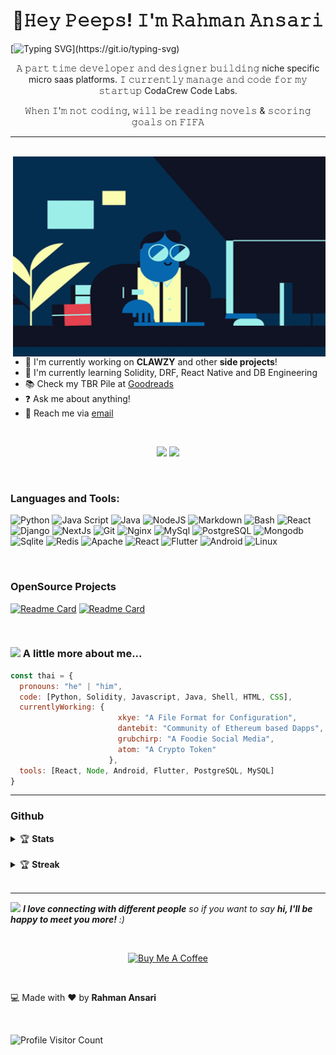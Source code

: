 <h1 align="center">👋𝙷𝚎𝚢 𝙿𝚎𝚎𝚙𝚜! 𝙸'𝚖 𝚁𝚊𝚑𝚖𝚊𝚗 𝙰𝚗𝚜𝚊𝚛𝚒</h1>

[![Typing SVG](https://readme-typing-svg.herokuapp.com?font=comfortaa&color=016EEA&size=24&width=500&lines=An+Alien+From+Mars;Open-Source+Developer;Avid+Gamer;and+a+Technopreneur!;Nice+to+meet+you...)](https://git.io/typing-svg)

<p align="center">
𝙰 𝚙𝚊𝚛𝚝 𝚝𝚒𝚖𝚎 𝚍𝚎𝚟𝚎𝚕𝚘𝚙𝚎𝚛 𝚊𝚗𝚍 𝚍𝚎𝚜𝚒𝚐𝚗𝚎𝚛 𝚋𝚞𝚒𝚕𝚍𝚒𝚗𝚐 niche specific micro saas platforms. 𝙸 𝚌𝚞𝚛𝚛𝚎𝚗𝚝𝚕𝚢 𝚖𝚊𝚗𝚊𝚐𝚎 𝚊𝚗𝚍 𝚌𝚘𝚍𝚎 𝚏𝚘𝚛 𝚖𝚢 𝚜𝚝𝚊𝚛𝚝𝚞𝚙 CodaCrew Code Labs.
</p>

<p align="center"> 
𝚆𝚑𝚎𝚗 𝙸'𝚖 𝚗𝚘𝚝 𝚌𝚘𝚍𝚒𝚗𝚐, 𝚠𝚒𝚕𝚕 𝚋𝚎 𝚛𝚎𝚊𝚍𝚒𝚗𝚐 𝚗𝚘𝚟𝚎𝚕𝚜 & 𝚜𝚌𝚘𝚛𝚒𝚗𝚐 𝚐𝚘𝚊𝚕𝚜 𝚘𝚗 𝙵𝙸𝙵𝙰 

</p>

---

</br>

<img align="right" alt="GIF" src="https://github.com/RahmanAnsari/RahmanAnsari/blob/main/images/coder.gif?raw=true" width="500" height="320" />

</br>

 - :wrench: I'm currently working on **CLAWZY** and other **side projects**!
 - :dart: I'm currently learning Solidity, DRF, React Native and DB Engineering
 - :books: Check my TBR Pile at [Goodreads](https://www.goodreads.com/aaryanrahi)
 - :question: Ask me about anything!
 - :e-mail: Reach me via [email](mailto:iamrahmanansari@gmail.com)

</br>

<p align="center">
<img src="https://img.shields.io/discord/848894520636473386?color=blue&label=Discord&style=for-the-badge">
<img src="https://img.shields.io/gitter/room/RahmanAnsari/general-chat?color=%23e62e61&label=CHAT&style=for-the-badge">
</p>
   
</br>

### Languages and Tools:
![Python](https://img.shields.io/badge/Python-3776AB?style=for-the-badge&logo=python&logoColor=white)
![Java Script](https://img.shields.io/badge/JavaScript-F7DF1E?style=for-the-badge&logo=javascript&logoColor=black)
![Java](https://img.shields.io/badge/Java-ED8B00?style=for-the-badge&logo=java&logoColor=white)
![NodeJS](https://img.shields.io/badge/Node.js-43853D?style=for-the-badge&logo=node-dot-js&logoColor=white)
![Markdown](https://img.shields.io/badge/Markdown-000000?style=for-the-badge&logo=markdown&logoColor=white)
![Bash](https://img.shields.io/badge/Shell_Script-121011?style=for-the-badge&logo=gnu-bash&logoColor=white)
![React](https://img.shields.io/badge/React-20232A?style=for-the-badge&logo=react&logoColor=61DAFB)
![Django](https://img.shields.io/badge/Django-092E20?style=for-the-badge&logo=django&logoColor=green)
![NextJs](https://img.shields.io/badge/next.js-000000?style=for-the-badge&logo=next-dot-js&logoColor=white)
![Git](https://img.shields.io/badge/Git-F05032?style=for-the-badge&logo=git&logoColor=white)
![Nginx](https://img.shields.io/badge/Nginx-009639?style=for-the-badge&logo=nginx&logoColor=white)
![MySql](https://img.shields.io/badge/MySQL-00000F?style=for-the-badge&logo=mysql&logoColor=white)
![PostgreSQL](https://img.shields.io/badge/PostgreSQL-316192?style=for-the-badge&logo=postgresql&logoColor=white)
![Mongodb](https://img.shields.io/badge/MongoDB-4EA94B?style=for-the-badge&logo=mongodb&logoColor=white)
![Sqlite](https://img.shields.io/badge/SQLite-07405E?style=for-the-badge&logo=sqlite&logoColor=white)
![Redis](https://img.shields.io/badge/redis-%23DD0031.svg?&style=for-the-badge&logo=redis&logoColor=white)
![Apache](https://img.shields.io/badge/Cassandra-1287B1?style=for-the-badge&logo=apache%20cassandra&logoColor=white)
![React](https://img.shields.io/badge/React_Native-20232A?style=for-the-badge&logo=react&logoColor=61DAFB)
![Flutter](https://img.shields.io/badge/Flutter-02569B?style=for-the-badge&logo=flutter&logoColor=white)
![Android](https://img.shields.io/badge/Android-3DDC84?style=for-the-badge&logo=android&logoColor=white)
![Linux](https://img.shields.io/badge/Linux-FCC624?style=for-the-badge&logo=linux&logoColor=black)

</br>

### OpenSource Projects

[![Readme Card](https://github-readme-stats.vercel.app/api/pin/?username=RahmanAnsari&repo=xkye-lang)](https://github.com/RahmanAnsari/xkye-lang)
[![Readme Card](https://github-readme-stats.vercel.app/api/pin/?username=RahmanAnsari&repo=xkye_python)](https://github.com/RahmanAnsari/xkye_python)

</br>

### <img src="https://media.giphy.com/media/VgCDAzcKvsR6OM0uWg/giphy.gif" width="50"> A little more about me...  

```javascript
const thai = {
  pronouns: "he" | "him",
  code: [Python, Solidity, Javascript, Java, Shell, HTML, CSS],
  currentlyWorking: {
                        xkye: "A File Format for Configuration",
                        dantebit: "Community of Ethereum based Dapps",
                        grubchirp: "A Foodie Social Media",
                        atom: "A Crypto Token"
                      },
  tools: [React, Node, Android, Flutter, PostgreSQL, MySQL]
}
```

---

### Github
<details>
  <summary>&#127942 <b>Stats</b></summary>
  
</br>

[![Top Langs](https://github-readme-stats.vercel.app/api/top-langs/?username=RahmanAnsari)](https://github.com/RahmanAnsari/RahmanAnsari)

</br>

[![Anurag's GitHub stats](https://github-readme-stats.vercel.app/api?username=RahmanAnsari&show_icons=true)](https://github.com/RahmanAnsari/RahmanAnsari)
</details>

</br>

<details>
  <summary>&#127942 <b>Streak</b></summary>
  
</br>

[![GitHub Streak](https://github-readme-streak-stats.herokuapp.com?user=RahmanAnsari&theme=radical)](https://git.io/streak-stats)
</details>


</br>

---

<img src="https://media.giphy.com/media/LnQjpWaON8nhr21vNW/giphy.gif" width="60"> <em><b>I love connecting with different people</b> so if you want to say <b>hi, I'll be happy to meet you more!</b> :)</em>

</br>

<p align="center">
<a href="https://www.buymeacoffee.com/rahmanansari" target="_blank"><img src="https://raw.githubusercontent.com/appcraftstudio/buymeacoffee/master/Images/snapshot-bmc-button.png" alt="Buy Me A Coffee" width="20%" height="10%"></a>
</p>

</br>

:computer: Made with :heart: by **Rahman Ansari**

</br>

![Profile Visitor Count](https://komarev.com/ghpvc/?username=RahmanAnsari)



